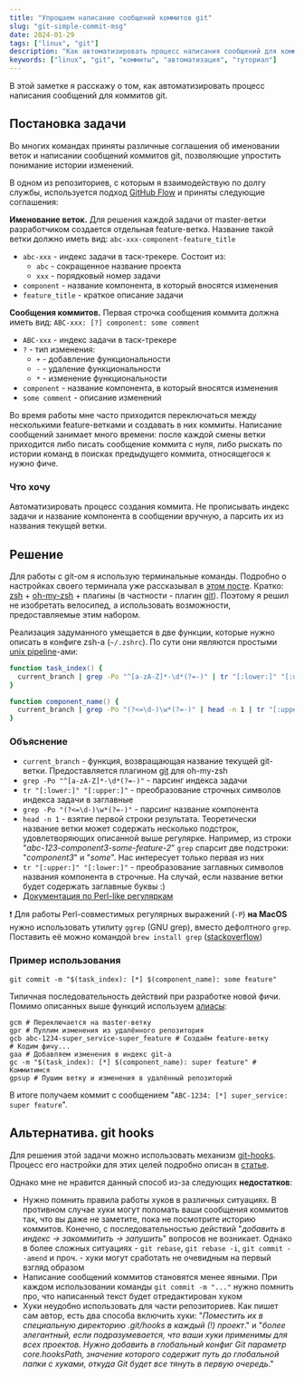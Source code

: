 ```yaml
---
title: "Упрощаем написание сообщений коммитов git"
slug: "git-simple-commit-msg"
date: 2024-01-29
tags: ["linux", "git"]
description: "Как автоматизировать процесс написания сообщений для коммитов git"
keywords: ["linux", "git", "коммиты", "автоматизация", "туториал"]
---
```

В этой заметке я расскажу о том, как автоматизировать процесс написания сообщений для коммитов git.
## Постановка задачи
Во многих командах приняты различные соглашения об именовании веток и написании сообщений коммитов git, позволяющие упростить понимание истории изменений.

В одном из репозиториев, c которым я взаимодействую по долгу службы, используется подход [GitHub Flow](https://habr.com/ru/articles/346066/) и приняты следующие соглашения:

**Именование веток.** Для решения каждой задачи от master-ветки разработчиком создается отдельная feature-ветка. Название такой ветки должно иметь вид: `abc-xxx-component-feature_title`
- `abc-xxx` - индекс задачи в таск-трекере. Состоит из:
	- `abc` - сокращенное название проекта
	- `xxx` - порядковый номер задачи
- `component` - название компонента, в который вносятся изменения
- `feature_title` - краткое описание задачи

**Сообщения коммитов.** Первая строчка сообщения коммита должна иметь вид: `ABC-xxx: [?] component: some comment`
- `ABC-xxx` - индекс задачи в таск-трекере
-  `?` - тип изменения:
	- `+` - добавление функциональности
	- `-` - удаление функциональности
	- `*` - изменение функциональности
- `component` - название компонента, в который вносятся изменения
- `some comment` - описание изменений

Во время работы мне часто приходится переключаться между несколькими feature-ветками и создавать в них коммиты. Написание сообщений занимает много времени: после каждой смены ветки приходится либо писать сообщение коммита с нуля, либо рыскать по истории команд в поисках предыдущего коммита, относящегося к нужно фиче.
### Что хочу
Автоматизировать процесс создания коммита. Не прописывать индекс задачи и название компонента в сообщении вручную, а парсить их из названия текущей ветки.
## Решение
Для работы с git-ом я использую терминальные команды. Подробно о настройках своего терминала уже рассказывал в [этом посте](https://yu-leo.github.io/yu0dev/posts/my-terminal/). Кратко: [zsh](https://www.zsh.org/) +  [oh-my-zsh](https://ohmyz.sh/) + плагины (в частности - плагин [git](https://github.com/ohmyzsh/ohmyzsh/tree/master/plugins/git)). Поэтому я решил не изобретать велосипед, а использовать возможности, предоставляемые этим набором.

Реализация задуманного умещается в две функции, которые нужно описать в конфиге zsh-а (`~/.zshrc`). По сути они являются простыми [unix pipeline](https://ru.wikipedia.org/wiki/%D0%9A%D0%BE%D0%BD%D0%B2%D0%B5%D0%B9%D0%B5%D1%80_(Unix))-ами:

```zsh
function task_index() {
  current_branch | grep -Po "^[a-zA-Z]*-\d*(?=-)" | tr "[:lower:]" "[:upper:]"
}

function component_name() {
  current_branch | grep -Po "(?<=\d-)\w*(?=-)" | head -n 1 | tr "[:upper:]" "[:lower:]"
}
```
### Объяснение
- `current_branch` - функция, возвращающая название текущей git-ветки. Предоставляется плагином [git](https://github.com/ohmyzsh/ohmyzsh/tree/master/plugins/git) для oh-my-zsh
- `grep -Po "^[a-zA-Z]*-\d*(?=-)"` - парсинг индекса задачи
- `tr "[:lower:]" "[:upper:]"` - преобразование строчных символов индекса задачи в заглавные
- `grep -Po "(?<=\d-)\w*(?=-)"` - парсинг название компонента
- `head -n 1` - взятие первой строки результата. Теоретически название ветки может содержать несколько подстрок, удовлетворяющих описанной выше регулярке. Например, из строки "*abc-123-component3-some-feature-2*" `grep` спарсит две подстроки: "*component3*" и "*some*". Нас интересует только первая из них
- `tr "[:upper:]" "[:lower:]"` - преобразование заглавных символов названия компонента в строчные. На случай, если название ветки будет содержать заглавные буквы :)
- [Документация по Perl-like регуляркам](https://perldoc.perl.org/perlre)

❗ Для работы Perl-совместимых регулярных выражений (`-P`) **на MacOS** нужно использовать утилиту `ggrep` (GNU grep), вместо дефолтного `grep`. Поставить её можно командой `brew install grep` ([stackoverflow](https://stackoverflow.com/questions/16658333/grep-p-no-longer-works-how-can-i-rewrite-my-searches))
### Пример использования
```shell
git commit -m "$(task_index): [*] $(component_name): some feature"
```
Типичная последовательность действий при разработке новой фичи. Помимо описанных выше функций используем [алиасы](https://github.com/Yu-Leo/knowledge-base/blob/main/git-tutorials/oh-my-zsh-git.md):
```shell
gcm # Переключается на master-ветку
gpr # Пуллим изменения из удалённого репозитория
gcb abc-1234-super_service-super_feature # Создаём feature-ветку
# Кодим фичу...
gaa # Добавляем изменения в индекс git-а
gc -m "$(task_index): [*] $(component_name): super feature" # Коммитимся
gpsup # Пушим ветку и изменения в удалённый репозиторий
```

В итоге получаем коммит с сообщением "`ABC-1234: [*] super_service: super feature`".
## Альтернатива. git hooks
Для решения этой задачи можно использовать механизм [git-hooks](https://git-scm.com/docs/githooks). Процесс его настройки для этих целей подробно описан в [статье](https://habr.com/ru/companies/dins/articles/584562/).

Однако мне не нравится данный способ из-за следующих **недостатков**:
- Нужно помнить правила работы хуков в различных ситуациях. В противном случае хуки могут поломать ваши сообщения коммитов так, что вы даже не заметите, пока не посмотрите историю коммитов. Конечно, с последовательностью действий "*добавить в индекс -> закоммитить -> запушить*" вопросов не возникает. Однако в более сложных ситуациях - `git rebase`, `git rebase -i`, `git commit --amend` и проч. - хуки могут сработать не очевидным на первый взгляд образом
- Написание сообщений коммитов становятся менее явными. При каждом использовании команды `git commit -m "..."` нужно помнить про, что написанный текст будет отредактирован хуком
- Хуки неудобно использовать для части репозиториев. Как пишет сам автор, есть два способа включить хуки: "*Поместить их в специальную директорию .git/hooks в каждый (!) проект*." и "*более элегантный, если подразумевается, что ваши хуки применимы для всех проектов. Нужно добавить в глобальный конфиг Git параметр core.hooksPath, значение которого содержит путь до глобальной папки с хуками, откуда Git будет все тянуть в первую очередь*."
